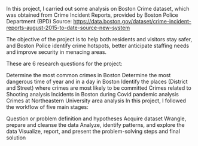 In this project, I carried out some analysis on Boston Crime dataset, which was obtained from Crime Incident Reports, provided by Boston Police Department (BPD) Source: https://data.boston.gov/dataset/crime-incident-reports-august-2015-to-date-source-new-system

The objective of the project is to help both residents and visitors stay safer, and Boston Police identify crime hotspots, better anticipate staffing needs and improve security in menacing areas.

These are 6 research questions for the project:

Determine the most common crimes in Boston
Determine the most dangerous time of year and in a day in Boston
Identify the places (District and Street) where crimes are most likely to be committed
Crimes related to Shooting analysis
Incidents in Boston during Covid pandemic analysis
Crimes at Northeastern University area analysis
In this project, I followed the workflow of five main stages:

Question or problem definition and hypotheses
Acquire dataset
Wrangle, prepare and cleanse the data
Analyze, identify patterns, and explore the data
Visualize, report, and present the problem-solving steps and final solution
